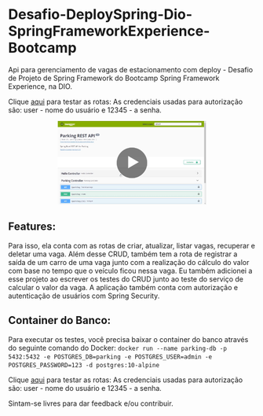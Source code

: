 # Desafio-DeploySpring-Dio-SpringFrameworkExperience-Bootcamp
Api para gerenciamento de vagas de estacionamento com deploy - Desafio de Projeto de Spring Framework do Bootcamp Spring Framework Experience, na DIO.

Clique [aqui](https://parking-josedav.herokuapp.com/swagger-ui.html) para testar as rotas: 
As credenciais usadas para autorização são: user - nome do usuário e 12345 - a senha.

<p align="center">
  <a href="https://drive.google.com/file/d/1sIZ1TMFr3w8psjPooTE2PVcOZ0xdRY83/view?usp=sharing" title="First Look"><img width="60%" src="Thumb-play-icon.png" alt="First Look" /></a>
</p>

## Features:
Para isso, ela conta com as rotas de criar, atualizar, listar vagas, recuperar e deletar uma vaga. Além desse CRUD, também tem a rota de registrar a saída de um carro de uma vaga junto com a realização do cálculo do valor com base no tempo que o veículo ficou nessa vaga. Eu também adicionei a esse projeto ao escrever os testes do CRUD junto ao teste do serviço de calcular o valor da vaga.
A aplicação também conta com autorização e autenticação de usuários com Spring Security.

## Container do Banco:
Para executar os testes, você precisa baixar o container do banco através do seguinte comando do Docker: ```docker run --name parking-db -p 5432:5432 -e POSTGRES_DB=parking -e POSTGRES_USER=admin -e POSTGRES_PASSWORD=123 -d postgres:10-alpine```

Clique [aqui](https://parking-josedav.herokuapp.com/swagger-ui.html) para testar as rotas: 
As credenciais usadas para autorização são: user - nome do usuário e 12345 - a senha.

Sintam-se livres para dar feedback e/ou contribuir.
